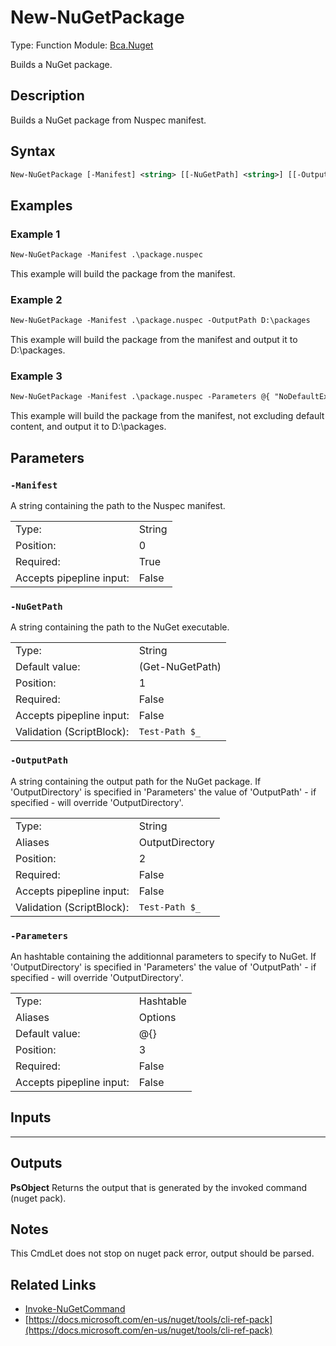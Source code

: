 # New-NuGetPackage
Type: Function
Module: [Bca.Nuget](../ReadMe.md)

Builds a NuGet package.
## Description
Builds a NuGet package from Nuspec manifest.
## Syntax
```ps
New-NuGetPackage [-Manifest] <string> [[-NuGetPath] <string>] [[-OutputPath] <string>] [[-Parameters] <hashtable>] [<CommonParameters>]
```
## Examples
### Example 1
```ps
New-NuGetPackage -Manifest .\package.nuspec
```
This example will build the package from the manifest.
### Example 2
```ps
New-NuGetPackage -Manifest .\package.nuspec -OutputPath D:\packages
```
This example will build the package from the manifest and output it to D:\packages.
### Example 3
```ps
New-NuGetPackage -Manifest .\package.nuspec -Parameters @{ "NoDefaultExcludes" = $true ; "OutputDirectory" = "D:\packages" }
```
This example will build the package from the manifest, not excluding default content, and output it to D:\packages.
## Parameters
### `-Manifest`
A string containing the path to the Nuspec manifest.

| | |
|:-|:-|
|Type:|String|
|Position:|0|
|Required:|True|
|Accepts pipepline input:|False|

### `-NuGetPath`
A string containing the path to the NuGet executable.

| | |
|:-|:-|
|Type:|String|
|Default value:|(Get-NuGetPath)|
|Position:|1|
|Required:|False|
|Accepts pipepline input:|False|
|Validation (ScriptBlock):|` Test-Path $_ `|

### `-OutputPath`
A string containing the output path for the NuGet package.
If 'OutputDirectory' is specified in 'Parameters' the value of 'OutputPath' - if specified - will override 'OutputDirectory'.

| | |
|:-|:-|
|Type:|String|
|Aliases|OutputDirectory|
|Position:|2|
|Required:|False|
|Accepts pipepline input:|False|
|Validation (ScriptBlock):|` Test-Path $_ `|

### `-Parameters`
An hashtable containing the additionnal parameters to specify to NuGet.
If 'OutputDirectory' is specified in 'Parameters' the value of 'OutputPath' - if specified - will override 'OutputDirectory'.

| | |
|:-|:-|
|Type:|Hashtable|
|Aliases|Options|
|Default value:|@{}|
|Position:|3|
|Required:|False|
|Accepts pipepline input:|False|

## Inputs
****

## Outputs
**PsObject**
Returns the output that is generated by the invoked command (nuget pack).
## Notes
This CmdLet does not stop on nuget pack error, output should be parsed.
## Related Links
- [Invoke-NuGetCommand](Invoke-NuGetCommand.md)
- [https://docs.microsoft.com/en-us/nuget/tools/cli-ref-pack](https://docs.microsoft.com/en-us/nuget/tools/cli-ref-pack)
